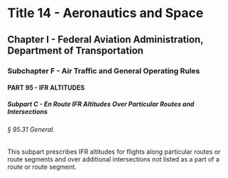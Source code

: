 
# Title 14 - Aeronautics and Space
## Chapter I - Federal Aviation Administration, Department of Transportation
### Subchapter F - Air Traffic and General Operating Rules
#### PART 95 - IFR ALTITUDES
##### Subpart C - En Route IFR Altitudes Over Particular Routes and Intersections
###### § 95.31 General.

This subpart prescribes IFR altitudes for flights along particular routes or route segments and over additional intersections not listed as a part of a route or route segment.
